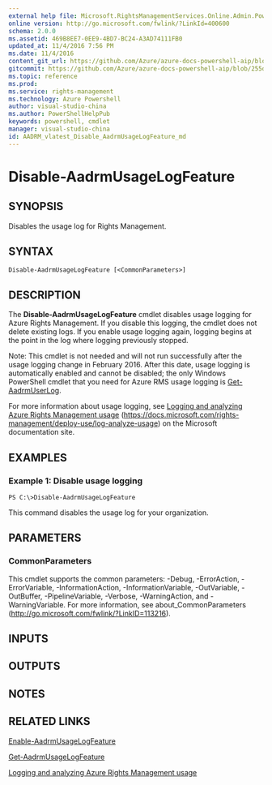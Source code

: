```yaml
---
external help file: Microsoft.RightsManagementServices.Online.Admin.PowerShell.dll-Help.xml
online version: http://go.microsoft.com/fwlink/?LinkId=400600
schema: 2.0.0
ms.assetid: 469B8EE7-0EE9-4BD7-BC24-A3AD74111FB0
updated_at: 11/4/2016 7:56 PM
ms.date: 11/4/2016
content_git_url: https://github.com/Azure/azure-docs-powershell-aip/blob/live/Azure%20Information%20Protection/AADRM/vlatest/Disable-AadrmUsageLogFeature.md
gitcommit: https://github.com/Azure/azure-docs-powershell-aip/blob/255ddad98222233495954a5753e4e2da2f26bc6d/Azure%20Information%20Protection/AADRM/vlatest/Disable-AadrmUsageLogFeature.md
ms.topic: reference
ms.prod: 
ms.service: rights-management
ms.technology: Azure Powershell
author: visual-studio-china
ms.author: PowerShellHelpPub
keywords: powershell, cmdlet
manager: visual-studio-china
id: AADRM_vlatest_Disable_AadrmUsageLogFeature_md
---
```


# Disable-AadrmUsageLogFeature

## SYNOPSIS
Disables the usage log for Rights Management.

## SYNTAX

```
Disable-AadrmUsageLogFeature [<CommonParameters>]
```

## DESCRIPTION
The **Disable-AadrmUsageLogFeature** cmdlet disables usage logging for Azure Rights Management.
If you disable this logging, the cmdlet does not delete existing logs.
If you enable usage logging again, logging begins at the point in the log where logging previously stopped.

Note: This cmdlet is not needed and will not run successfully after the usage logging change in February 2016.
After this date, usage logging is automatically enabled and cannot be disabled; the only Windows PowerShell cmdlet that you need for Azure RMS usage logging is [Get-AadrmUserLog](./Get-AadrmUserLog.md).

For more information about usage logging, see [Logging and analyzing Azure Rights Management usage](https://docs.microsoft.com/rights-management/deploy-use/log-analyze-usage) (https://docs.microsoft.com/rights-management/deploy-use/log-analyze-usage) on the Microsoft documentation site.

## EXAMPLES

### Example 1: Disable usage logging
```
PS C:\>Disable-AadrmUsageLogFeature
```

This command disables the usage log for your organization.

## PARAMETERS

### CommonParameters
This cmdlet supports the common parameters: -Debug, -ErrorAction, -ErrorVariable, -InformationAction, -InformationVariable, -OutVariable, -OutBuffer, -PipelineVariable, -Verbose, -WarningAction, and -WarningVariable. For more information, see about_CommonParameters (http://go.microsoft.com/fwlink/?LinkID=113216).

## INPUTS

## OUTPUTS

## NOTES

## RELATED LINKS

[Enable-AadrmUsageLogFeature](xref:AADRM/vlatest/Enable-AadrmUsageLogFeature.md)

[Get-AadrmUsageLogFeature](xref:AADRM/vlatest/Get-AadrmUsageLogFeature.md)

[Logging and analyzing Azure Rights Management usage](https://docs.microsoft.com/rights-management/deploy-use/log-analyze-usage)
